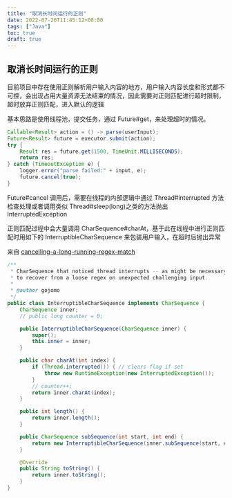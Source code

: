 ```yaml
---
title: "取消长时间运行的正则"
date: 2022-07-26T11:45:12+08:00
tags: ["Java"]
toc: true
draft: true
---
```


## 取消长时间运行的正则

目前项目中存在使用正则解析用户输入内容的地方，用户输入内容长度和形式都不可控，会出现占用大量资源无法结束的情况，因此需要对正则匹配进行超时限制，超时放弃正则匹配，进入默认的逻辑

基本思路是使用线程池，提交任务，通过 Future#get，来处理超时的情况。

```Java
Callable<Result> action = () -> parse(userInput);
Future<Result> future = executor.submit(action);  
try {  
    Result res = future.get(1500, TimeUnit.MILLISECONDS);
    return res;
} catch (TimeoutException e) {  
    logger.error("parse failed:" + input, e);  
    future.cancel(true);  
}
```

Future#cancel 调用后，需要在线程的内部逻辑中通过 Thread#interrupted 方法检查处理或者调用类似 Thread#sleep(long)之类的方法抛出 InterruptedException

正则匹配过程中会大量调用 CharSequence#charAt，基于此在线程中进行正则匹配时用如下的 InterruptibleCharSequence 来包装用户输入，在超时后抛出异常

来自 [cancelling-a-long-running-regex-match](https://stackoverflow.com/a/910798/11606967)
```java
/**
 * CharSequence that noticed thread interrupts -- as might be necessary 
 * to recover from a loose regex on unexpected challenging input. 
 * 
 * @author gojomo
 */
public class InterruptibleCharSequence implements CharSequence {
    CharSequence inner;
    // public long counter = 0; 

    public InterruptibleCharSequence(CharSequence inner) {
        super();
        this.inner = inner;
    }

    public char charAt(int index) {
        if (Thread.interrupted()) { // clears flag if set
            throw new RuntimeException(new InterruptedException());
        }
        // counter++;
        return inner.charAt(index);
    }

    public int length() {
        return inner.length();
    }

    public CharSequence subSequence(int start, int end) {
        return new InterruptibleCharSequence(inner.subSequence(start, end));
    }

    @Override
    public String toString() {
        return inner.toString();
    }
}
```
